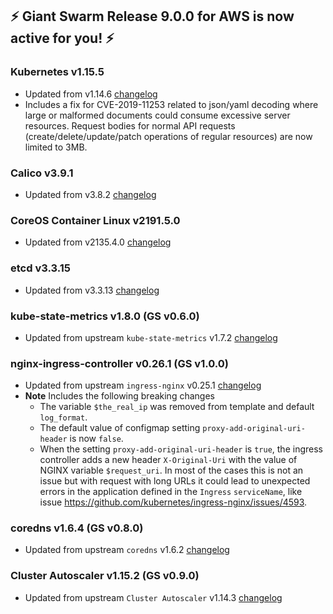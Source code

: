 ## :zap:  Giant Swarm Release 9.0.0 for AWS is now active for you! :zap:

### Kubernetes v1.15.5
- Updated from v1.14.6 [changelog](https://github.com/kubernetes/kubernetes/blob/master/CHANGELOG-1.15.md#kubernetes-v115-release-notes)
- Includes a fix for CVE-2019-11253 related to json/yaml decoding where large or malformed documents could consume excessive server resources. Request bodies for normal API requests (create/delete/update/patch operations of regular resources) are now limited to 3MB.

### Calico v3.9.1
- Updated from v3.8.2 [changelog](https://docs.projectcalico.org/v3.9/release-notes/)

### CoreOS Container Linux v2191.5.0
- Updated from v2135.4.0 [changelog](https://coreos.com/releases/#2191.5.0)

### etcd v3.3.15
- Updated from v3.3.13 [changelog](https://github.com/etcd-io/etcd/blob/master/CHANGELOG-3.3.md#v3315-2019-08-19)

### kube-state-metrics v1.8.0 (GS v0.6.0)
- Updated from upstream `kube-state-metrics` v1.7.2 [changelog](https://github.com/kubernetes/kube-state-metrics/blob/master/CHANGELOG.md#v180--2019-10-)

### nginx-ingress-controller v0.26.1 (GS v1.0.0)
- Updated from upstream `ingress-nginx` v0.25.1 [changelog](https://github.com/kubernetes/ingress-nginx/blob/master/Changelog.md#0261)
- **Note** Includes the following breaking changes
  - The variable `$the_real_ip` was removed from template and default `log_format`.
  - The default value of configmap setting `proxy-add-original-uri-header` is now `false`.
  - When the setting `proxy-add-original-uri-header` is `true`, the ingress controller adds a new header `X-Original-Uri` with the value of NGINX variable `$request_uri`. In most of the cases this is not an issue but with request with long URLs it could lead to unexpected errors in the application defined in the `Ingress` `serviceName`, like issue https://github.com/kubernetes/ingress-nginx/issues/4593.

### coredns v1.6.4 (GS v0.8.0)
- Updated from upstream `coredns` v1.6.2 [changelog](https://coredns.io/2019/09/27/coredns-1.6.4-release/)

### Cluster Autoscaler v1.15.2 (GS v0.9.0)
- Updated from upstream `Cluster Autoscaler` v1.14.3 [changelog](https://github.com/kubernetes/autoscaler/releases/tag/cluster-autoscaler-1.15.2)
